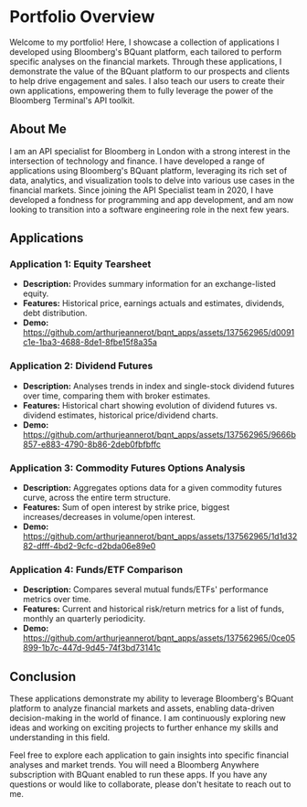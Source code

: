 # Portfolio Overview

Welcome to my portfolio! Here, I showcase a collection of applications I developed using Bloomberg's BQuant platform, each tailored to perform specific analyses on the financial markets. Through these applications, I demonstrate the value of the BQuant platform to our prospects and clients to help drive engagement and sales. I also teach our users to create their own applications, empowering them to fully leverage the power of the Bloomberg Terminal's API toolkit.

## About Me

I am an API specialist for Bloomberg in London with a strong interest in the intersection of technology and finance. I have developed a range of applications using Bloomberg's BQuant platform, leveraging its rich set of data, analytics, and visualization tools to delve into various use cases in the financial markets. Since joining the API Specialist team in 2020, I have developed a fondness for programming and app development, and am now looking to transition into a software engineering role in the next few years.

## Applications

### Application 1: Equity Tearsheet

- **Description:** Provides summary information for an exchange-listed equity.
- **Features:** Historical price, earnings actuals and estimates, dividends, debt distribution.
- **Demo:** https://github.com/arthurjeannerot/bqnt_apps/assets/137562965/d0091c1e-1ba3-4688-8de1-8fbe15f8a35a

### Application 2: Dividend Futures

- **Description:** Analyses trends in index and single-stock dividend futures over time, comparing them with broker estimates.
- **Features:** Historical chart showing evolution of dividend futures vs. dividend estimates, historical price/dividend charts.
- **Demo:** https://github.com/arthurjeannerot/bqnt_apps/assets/137562965/9666b857-e883-4790-8b86-2deb0fbfbffc



### Application 3: Commodity Futures Options Analysis

- **Description:** Aggregates options data for a given commodity futures curve, across the entire term structure.
- **Features:** Sum of open interest by strike price, biggest increases/decreases in volume/open interest.
- **Demo:** https://github.com/arthurjeannerot/bqnt_apps/assets/137562965/1d1d3282-dfff-4bd2-9cfc-d2bda06e89e0



### Application 4: Funds/ETF Comparison

- **Description:** Compares several mutual funds/ETFs' performance metrics over time.
- **Features:** Current and historical risk/return metrics for a list of funds, monthly an quarterly periodicity.
- **Demo:** https://github.com/arthurjeannerot/bqnt_apps/assets/137562965/0ce05899-1b7c-447d-9d45-74f3bd73141c



## Conclusion

These applications demonstrate my ability to leverage Bloomberg's BQuant platform to analyze financial markets and assets, enabling data-driven decision-making in the world of finance. I am continuously exploring new ideas and working on exciting projects to further enhance my skills and understanding in this field.

Feel free to explore each application to gain insights into specific financial analyses and market trends. You will need a Bloomberg Anywhere subscription with BQuant enabled to run these apps. If you have any questions or would like to collaborate, please don't hesitate to reach out to me.
